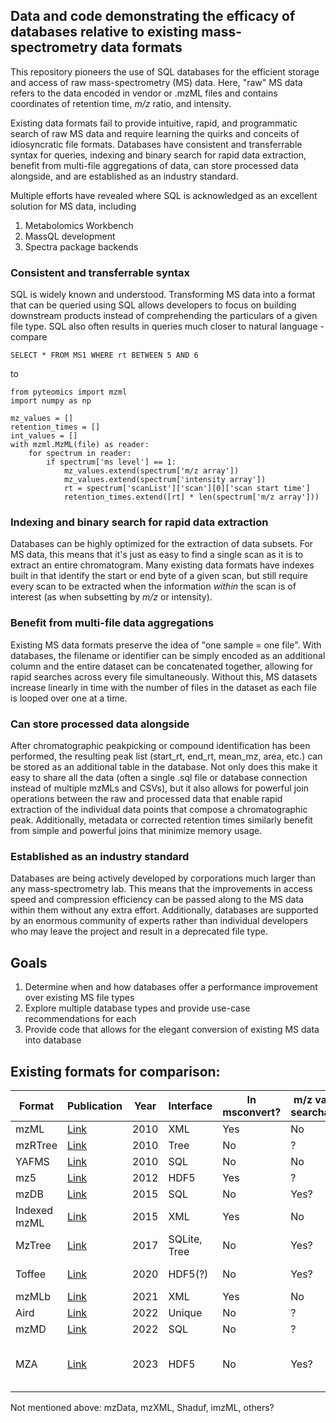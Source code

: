 ## Data and code demonstrating the efficacy of databases relative to existing mass-spectrometry data formats

This repository pioneers the use of SQL databases for the efficient storage and access of raw
mass-spectrometry (MS) data. Here, "raw" MS data refers to the data encoded in vendor or .mzML files and contains
coordinates of retention time, *m/z* ratio, and intensity.

Existing data formats fail to provide intuitive, rapid, and programmatic search of raw MS data and require learning
the quirks and conceits of idiosyncratic file formats. Databases have
consistent and transferrable syntax for queries, indexing and binary search for rapid data extraction,
benefit from multi-file aggregations of data, can store processed data alongside, and are established as an industry standard.

Multiple efforts have revealed where SQL is acknowledged as an excellent solution for MS data, including

  1. Metabolomics Workbench
  2. MassQL development
  3. Spectra package backends

### Consistent and transferrable syntax

SQL is widely known and understood. Transforming MS data into a format that can be queried using SQL allows
developers to focus on building downstream products instead of comprehending the particulars of a given
file type. SQL also often results in queries much closer to natural language - compare 

```SELECT * FROM MS1 WHERE rt BETWEEN 5 AND 6```

to

```import matplotlib.pyplot as plt
from pyteomics import mzml
import numpy as np

mz_values = []
retention_times = []
int_values = []
with mzml.MzML(file) as reader:
    for spectrum in reader:
        if spectrum['ms level'] == 1:
            mz_values.extend(spectrum['m/z array'])
            mz_values.extend(spectrum['intensity array'])
            rt = spectrum['scanList']['scan'][0]['scan start time']
            retention_times.extend([rt] * len(spectrum['m/z array']))
```

### Indexing and binary search for rapid data extraction

Databases can be highly optimized for the extraction of data subsets. For MS data, this means that
it's just as easy to find a single scan as it is to extract an entire chromatogram. Many existing
data formats have indexes built in that identify the start or end byte of a given scan, but still
require every scan to be extracted when the information *within* the scan is of interest (as when
subsetting by *m/z* or intensity).

### Benefit from multi-file data aggregations

Existing MS data formats preserve the idea of "one sample = one file". With databases, the filename or
identifier can be simply encoded as an additional column and the entire dataset can be concatenated
together, allowing for rapid searches across every file simultaneously. Without this, MS datasets
increase linearly in time with the number of files in the dataset as each file is looped over
one at a time.

### Can store processed data alongside

After chromatographic peakpicking or compound identification has been performed, the resulting
peak list (start_rt, end_rt, mean_mz, area, etc.) can be stored as an additional table in the
database. Not only does this make it easy to share all the data (often a single .sql file or 
database connection instead of multiple mzMLs and CSVs), but it also allows for powerful
join operations between the raw and processed data that enable rapid extraction of the
individual data points that compose a chromatographic peak. Additionally, metadata or corrected
retention times similarly benefit from simple and powerful joins that minimize memory usage.

### Established as an industry standard

Databases are being actively developed by corporations much larger than any mass-spectrometry lab. This
means that the improvements in access speed and compression efficiency can be passed along to the MS
data within them without any extra effort. Additionally, databases are supported by an enormous community
of experts rather than individual developers who may leave the project and result in a deprecated file type.

## Goals

1. Determine when and how databases offer a performance improvement over existing MS file types
2. Explore multiple database types and provide use-case recommendations for each
3. Provide code that allows for the elegant conversion of existing MS data into database

## Existing formats for comparison:

| Format | Publication | Year | Interface | In msconvert? | m/z values searchable? | Written/examples in | Notes |
| --- | --- | --- | --- | --- | --- | --- | ---
| mzML | [Link](https://www.mcponline.org/article/S1535-9476(20)31387-6/fulltext) | 2010 | XML | Yes | No | Many | |
| mzRTree | [Link](https://dx.doi.org/10.1016/j.jprot.2010.02.006) | 2010 | Tree | No | ? | Java | |
| YAFMS | [Link](https://dx.doi.org/10.1016/j.jasms.2010.06.014) | 2010 | SQL | No | No | C# | Deprecated? |
| mz5 | [Link](https://dx.doi.org/10.1074/mcp.O111.011379) | 2012 | HDF5 | Yes | ? | ? | |
| mzDB | [Link](https://dx.doi.org/10.1074/mcp.O114.039115) | 2015 | SQL | No | Yes? | Java, C++ | |
| Indexed mzML | [Link](https://dx.doi.org/10.1371/journal.pone.0125108) | 2015 | XML | Yes | No | C++, Python | |
| MzTree | [Link](https://dx.doi.org/10.1371/journal.pone.0188059) | 2017 | SQLite, Tree | No | Yes? | Java | |
| Toffee | [Link](https://dx.doi.org/10.1038/s41598-020-65015-y) | 2020 | HDF5(?) | No | Yes? | Python | Only for TOF data? |
| mzMLb | [Link](https://dx.doi.org/10.1021/acs.jproteome.0c00192) | 2021 | XML | Yes | No | Python | |
| Aird | [Link](https://dx.doi.org/10.1186/s12859-021-04490-0) | 2022 | Unique | No | ? | C# | |
| mzMD | [Link](https://dx.doi.org/10.1093/bioinformatics/btac098) | 2022 | SQL | No | ? | Java | |
| MZA | [Link](https://dx.doi.org/10.1021/acs.jproteome.2c00313) | 2023 | HDF5 | No | Yes? | Python | Separate Python package [here](https://dx.doi.org/10.1021/acs.analchem.3c01653)

Not mentioned above: mzData, mzXML, Shaduf, imzML, others?

